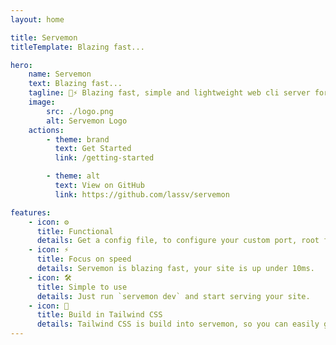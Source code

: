 ```yaml
---
layout: home

title: Servemon
titleTemplate: Blazing fast...

hero:
    name: Servemon
    text: Blazing fast...
    tagline: 🚀⚡ Blazing fast, simple and lightweight web cli server for Node.js
    image:
        src: ./logo.png
        alt: Servemon Logo
    actions:
        - theme: brand
          text: Get Started
          link: /getting-started

        - theme: alt
          text: View on GitHub
          link: https://github.com/lassv/servemon

features:
    - icon: ⚙️
      title: Functional
      details: Get a config file, to configure your custom port, root folder, etc.
    - icon: ⚡️
      title: Focus on speed
      details: Servemon is blazing fast, your site is up under 10ms.
    - icon: 🛠️
      title: Simple to use
      details: Just run `servemon dev` and start serving your site.
    - icon: 💨
      title: Build in Tailwind CSS
      details: Tailwind CSS is build into servemon, so you can easily get started with it.
---
```


<style>


img {
     
     filter: drop-shadow(0 20px 60px #fada73);
     color: black;
}

</style>
